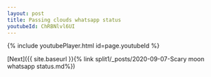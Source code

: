 ```yaml
---
layout: post
title: Passing clouds whatsapp status
youtubeId: ChRBNlvl6UI
---
```


{% include youtubePlayer.html id=page.youtubeId %}

[Next]({{ site.baseurl }}{% link split1/_posts/2020-09-07-Scary moon whatsapp status.md%})

